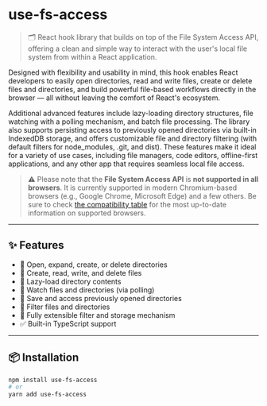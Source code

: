 # use-fs-access

> 🗂️ React hook library that builds on top of the File System Access API, offering a clean and simple way to interact with the user's local file system from within a React application.

Designed with flexibility and usability in mind, this hook enables React developers to easily open directories, read and write files, create or delete files and directories, and build powerful file-based workflows directly in the browser — all without leaving the comfort of React's ecosystem.

Additional advanced features include lazy-loading directory structures, file watching with a polling mechanism, and batch file processing. The library also supports persisting access to previously opened directories via built-in IndexedDB storage, and offers customizable file and directory filtering (with default filters for node_modules, .git, and dist). These features make it ideal for a variety of use cases, including file managers, code editors, offline-first applications, and any other app that requires seamless local file access.

> ⚠️ Please note that the **File System Access API** is **not supported in all browsers**. It is currently supported in modern Chromium-based browsers (e.g., Google Chrome, Microsoft Edge) and a few others. Be sure to check [the compatibility table](https://developer.mozilla.org/en-US/docs/Web/API/File_System_Access_API#browser_compatibility) for the most up-to-date information on supported browsers.

---

## ✨ Features

- 📁 Open, expand, create, or delete directories
- 📄 Create, read, write, and delete files
- 🌿 Lazy-load directory contents
- 👀 Watch files and directories (via polling)
- 💾 Save and access previously opened directories
- 🧹 Filter files and directories
- 🔌 Fully extensible filter and storage mechanism
- ✅ Built-in TypeScript support
---

## 📦 Installation

```bash
npm install use-fs-access
# or
yarn add use-fs-access
